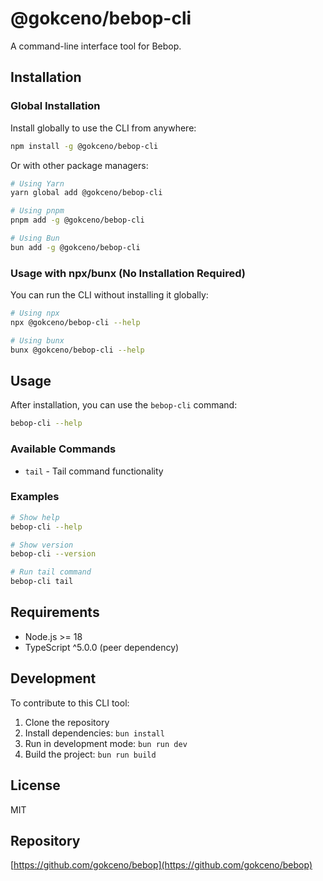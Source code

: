 # @gokceno/bebop-cli

A command-line interface tool for Bebop.

## Installation

### Global Installation

Install globally to use the CLI from anywhere:

```bash
npm install -g @gokceno/bebop-cli
```

Or with other package managers:

```bash
# Using Yarn
yarn global add @gokceno/bebop-cli

# Using pnpm
pnpm add -g @gokceno/bebop-cli

# Using Bun
bun add -g @gokceno/bebop-cli
```

### Usage with npx/bunx (No Installation Required)

You can run the CLI without installing it globally:

```bash
# Using npx
npx @gokceno/bebop-cli --help

# Using bunx
bunx @gokceno/bebop-cli --help
```

## Usage

After installation, you can use the `bebop-cli` command:

```bash
bebop-cli --help
```

### Available Commands

- `tail` - Tail command functionality

### Examples

```bash
# Show help
bebop-cli --help

# Show version
bebop-cli --version

# Run tail command
bebop-cli tail
```

## Requirements

- Node.js >= 18
- TypeScript ^5.0.0 (peer dependency)

## Development

To contribute to this CLI tool:

1. Clone the repository
2. Install dependencies: `bun install`
3. Run in development mode: `bun run dev`
4. Build the project: `bun run build`

## License

MIT

## Repository

[https://github.com/gokceno/bebop](https://github.com/gokceno/bebop)